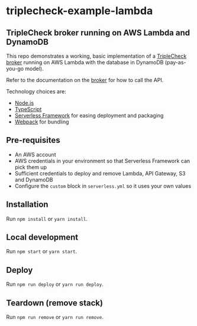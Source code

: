 # triplecheck-example-lambda

## TripleCheck broker running on AWS Lambda and DynamoDB

This repo demonstrates a working, basic implementation of a [TripleCheck broker](https://github.com/mikaelvesavuori/triplecheck-broker) running on AWS Lambda with the database in DynamoDB (pay-as-you-go model).

Refer to the documentation on the [broker](https://github.com/mikaelvesavuori/triplecheck-broker) for how to call the API.

Technology choices are:

- [Node.js](https://nodejs.org/en/)
- [TypeScript](https://www.typescriptlang.org)
- [Serverless Framework](https://www.serverless.com) for easing deployment and packaging
- [Webpack](https://webpack.js.org) for bundling

## Pre-requisites

- An AWS account
- AWS credentials in your environment so that Serverless Framework can pick them up
- Sufficient credentials to deploy and remove Lambda, API Gateway, S3 and DynamoDB
- Configure the `custom` block in `serverless.yml` so it uses your own values

## Installation

Run `npm install` or `yarn install`.

## Local development

Run `npm start` or `yarn start`.

## Deploy

Run `npm run deploy` or `yarn run deploy`.

## Teardown (remove stack)

Run `npm run remove` or `yarn run remove`.
